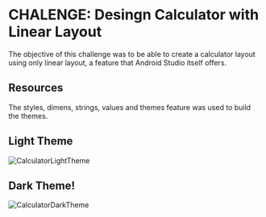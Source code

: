 # CHALENGE: Desingn Calculator with Linear Layout

The objective of this challenge was to be able to create a calculator layout using only linear layout, a feature that Android Studio itself offers.

## Resources
The styles, dimens, strings, values and themes feature was used to build the themes.

## Light Theme
![CalculatorLightTheme](https://user-images.githubusercontent.com/58515198/122219612-fcab7780-ce85-11eb-9a5b-e4336ab3ad7c.png)

## Dark Theme!
![CalculatorDarkTheme](https://user-images.githubusercontent.com/58515198/122219680-0d5bed80-ce86-11eb-987b-46dd753410f1.png)

